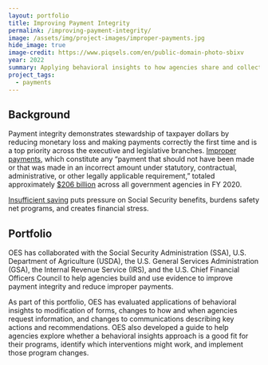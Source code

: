```yaml
---
layout: portfolio
title: Improving Payment Integrity
permalink: /improving-payment-integrity/
image: /assets/img/project-images/improper-payments.jpg
hide_image: true
image-credit: https://www.piqsels.com/en/public-domain-photo-sbixv 
year: 2022
summary: Applying behavioral insights to how agencies share and collect information can improve payment integrity and reduce improper payments.
project_tags:
  - payments
---
```


## Background
Payment integrity demonstrates stewardship of taxpayer dollars by reducing monetary loss and making payments correctly the first time and is a top priority across the executive and legislative branches. <a href="https://www.paymentaccuracy.gov/about-payment-accuracy/"  target="_blank">Improper payments</a>, which constitute any “payment that should not have been made or that was made in an incorrect amount under statutory, contractual, administrative, or other legally applicable requirement,” totaled approximately <a href="https://www.paymentaccuracy.gov/payment-accuracy-the-numbers/" target="_blank">$206 billion</a> across all government agencies in FY 2020.  

<a href="https://www.federalreserve.gov/econresdata/older-adults-survey/July-2013-Financial-Stress-and-Well-Being-of-Older-Adults.htm#SourcesOfFinancialStress-F2584C6A" target="_blank">Insufficient saving</a> puts pressure on Social Security benefits, burdens safety net programs, and creates financial stress.


## Portfolio
OES has collaborated with the Social Security Administration (SSA), U.S. Department of Agriculture (USDA), the U.S. General Services Administration (GSA), the Internal Revenue Service (IRS), and the U.S. Chief Financial Officers Council to help agencies build and use evidence to improve payment integrity and reduce improper payments. 

As part of this portfolio, OES has evaluated applications of behavioral insights to modification of forms, changes to how and when agencies request information, and changes to communications describing key actions and recommendations. OES also developed a guide to help agencies explore whether a behavioral insights approach is a good fit for their programs, identify which interventions might work, and implement those program changes.

